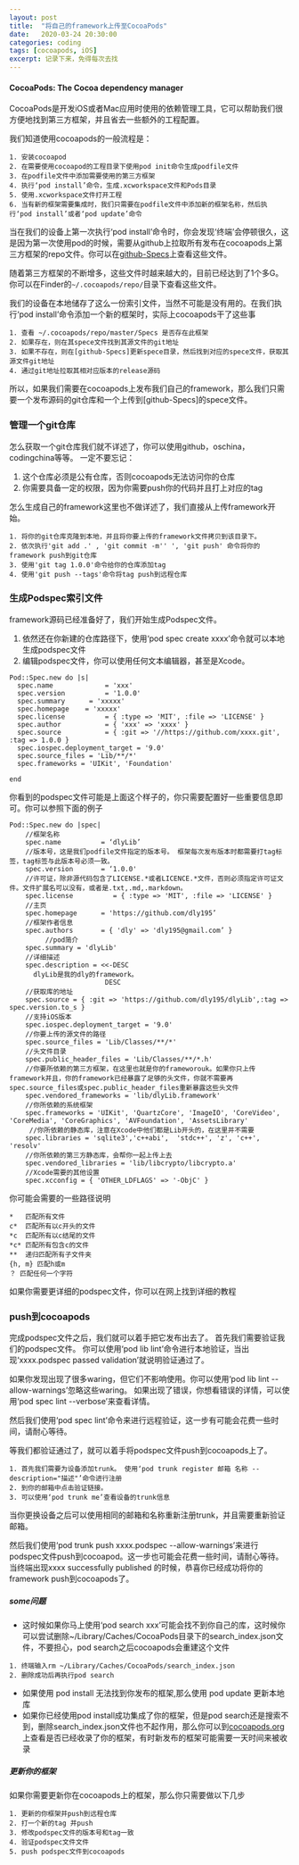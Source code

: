 ```yaml
---
layout: post
title:  "将自己的framework上传至CocoaPods"
date:   2020-03-24 20:30:00
categories: coding
tags: [cocoapods, iOS]
excerpt: 记录下来，免得每次去找
---
```


#### CocoaPods: The Cocoa dependency manager
CocoaPods是开发iOS或者Mac应用时使用的依赖管理工具，它可以帮助我们很方便地找到第三方框架，并且省去一些额外的工程配置。

我们知道使用cocoapods的一般流程是：

```
1. 安装cocoapod
2. 在需要使用cocoapod的工程目录下使用pod init命令生成podfile文件
3. 在podfile文件中添加需要使用的第三方框架
4. 执行‘pod install’命令，生成.xcworkspace文件和Pods目录
5. 使用.xcworkspace文件打开工程
6. 当有新的框架需要集成时，我们只需要在podfile文件中添加新的框架名称，然后执行‘pod install’或者‘pod update’命令
```
当在我们的设备上第一次执行‘pod install’命令时，你会发现‘终端’会停顿很久，这是因为第一次使用pod的时候，需要从github上拉取所有发布在cocoapods上第三方框架的repo文件。你可以在[github-Specs](https://github.com/cocoapods/Specs)上查看这些文件。

随着第三方框架的不断增多，这些文件时越来越大的，目前已经达到了1个多G。你可以在Finder的`~/.cocoapods/repo/`目录下查看这些文件。

我们的设备在本地储存了这么一份索引文件，当然不可能是没有用的。在我们执行‘pod install’命令添加一个新的框架时，实际上cocoapods干了这些事

```
1. 查看 ~/.cocoapods/repo/master/Specs 是否存在此框架
2. 如果存在，则在其spece文件找到其源文件的git地址
3. 如果不存在，则在[github-Specs]更新spece目录，然后找到对应的spece文件，获取其源文件git地址
4. 通过git地址拉取其相对应版本的release源码
```

所以，如果我们需要在cocoapods上发布我们自己的framework，那么我们只需要一个发布源码的git仓库和一个上传到[github-Specs]的spece文件。
 
### 管理一个git仓库

怎么获取一个git仓库我们就不详述了，你可以使用github，oschina，codingchina等等。
一定不要忘记：
1. 这个仓库必须是公有仓库，否则cocoapods无法访问你的仓库
2. 你需要具备一定的权限，因为你需要push你的代码并且打上对应的tag

怎么生成自己的framework这里也不做详述了，我们直接从上传framework开始。

```text
1. 将你的git仓库克隆到本地，并且将你要上传的framework文件拷贝到该目录下。 
2. 依次执行'git add .' , 'git commit -m'' ', 'git push' 命令将你的framework push到git仓库 
3. 使用'git tag 1.0.0'命令给你的仓库添加tag 
4. 使用'git push --tags'命令将tag push到远程仓库
```
 
### 生成Podspec索引文件

framework源码已经准备好了，我们开始生成Podspec文件。
1. 依然还在你新建的仓库路径下，使用‘pod spec create xxxx’命令就可以本地生成podspec文件
2. 编辑podspec文件，你可以使用任何文本编辑器，甚至是Xcode。

```text
Pod::Spec.new do |s|
  spec.name             = 'xxx'
  spec.version          = '1.0.0'
  spec.summary      = 'xxxxx'
  spec.homepage    = 'xxxxx'
  spec.license          = { :type => 'MIT', :file => 'LICENSE' }
  spec.author           = { 'xxx' => 'xxxx' }
  spec.source           = { :git => '//https://github.com/xxxx.git', :tag => 1.0.0 }
  spec.iospec.deployment_target = '9.0'
  spec.source_files = 'Lib/**/*'
  spec.frameworks = 'UIKit', 'Foundation'

end
```
你看到的podspec文件可能是上面这个样子的，你只需要配置好一些重要信息即可。你可以参照下面的例子

```text
Pod::Spec.new do |spec|
    //框架名称
    spec.name          = ‘dlyLib’
    //版本号，这是我们podfile文件指定的版本号。 框架每次发布版本时都需要打tag标签，tag标签与此版本号必须一致。
    spec.version       = ‘1.0.0'
    //许可证，除非源代码包含了LICENSE.*或者LICENCE.*文件，否则必须指定许可证文件。文件扩展名可以没有，或者是.txt,.md,.markdown。
    spec.license          = { :type => 'MIT', :file => 'LICENSE' }
    //主页
    spec.homepage      = 'https://github.com/dly195’      
    //框架作者信息
    spec.authors       = { 'dly' => 'dly195@gmail.com’ } 
         //pod简介
    spec.summary = 'dlyLib'
    //详细描述
    spec.description = <<-DESC
      dlyLib是我的dly的framework。
                        DESC    
    //获取库的地址
    spec.source = { :git => 'https://github.com/dly195/dlyLib',:tag => spec.version.to_s }
    //支持iOS版本
    spec.iospec.deployment_target = '9.0'
    //你要上传的源文件的路径
    spec.source_files = 'Lib/Classes/**/*'
    //头文件目录
    spec.public_header_files = 'Lib/Classes/**/*.h'    
    //你要所依赖的第三方框架，在这里也就是你的frameworouk。如果你只上传framework并且，你的framework已经暴露了足够的头文件，你就不需要再spec.source_files或spec.public_header_files重新暴露这些头文件
    spec.vendored_frameworks = 'lib/dlyLib.framework'
    //你所依赖的系统框架
    spec.frameworks = 'UIKit', 'QuartzCore', 'ImageIO', 'CoreVideo', 'CoreMedia', 'CoreGraphics', 'AVFoundation', 'AssetsLibrary'
     //你所依赖的静态库，注意在Xcode中他们都是Lib开头的，在这里并不需要
    spec.libraries = 'sqlite3','c++abi',  'stdc++', 'z', 'c++', 'resolv'
    //你所依赖的第三方静态库，会帮你一起上传上去
    spec.vendored_libraries = 'lib/libcrypto/libcrypto.a'
    //Xcode需要的其他设置
    spec.xcconfig = { 'OTHER_LDFLAGS' => '-ObjC' }

```   
你可能会需要的一些路径说明

```text
*   匹配所有文件
c*  匹配所有以c开头的文件
*c  匹配所有以c结尾的文件
*c* 匹配所有包含c的文件
**  递归匹配所有子文件夹
{h, m} 匹配h或m
？ 匹配任何一个字符
```  
如果你需要更详细的podspec文件，你可以在网上找到详细的教程

### push到cocoapods

完成podspec文件之后，我们就可以着手把它发布出去了。
首先我们需要验证我们的podspec文件。
你可以使用‘pod lib lint’命令进行本地验证，当出现‘xxxx.podspec passed validation’就说明验证通过了。

如果你发现出现了很多waring，但它们不影响使用。你可以使用‘pod lib lint --allow-warnings’忽略这些waring。
如果出现了错误，你想看错误的详情，可以使用‘pod spec lint --verbose’来查看详情。

然后我们使用‘pod spec lint’命令来进行远程验证，这一步有可能会花费一些时间，请耐心等待。

等我们都验证通过了，就可以着手将podspec文件push到cocoapods上了。

```
1. 首先我们需要为设备添加trunk。 使用‘pod trunk register 邮箱 名称 --description="描述"’命令进行注册
2. 到你的邮箱中点击验证链接。
3. 可以使用‘pod trunk me’查看设备的trunk信息
```
当你更换设备之后可以使用相同的邮箱和名称重新注册trunk，并且需要重新验证邮箱。

然后我们使用‘pod trunk push xxxx.podspec --allow-warnings’来进行podspec文件push到cocoapod。这一步也可能会花费一些时间，请耐心等待。
当终端出现xxxx successfully published 的时候，恭喜你已经成功将你的framework push到cocoapods了。


##### some问题

* 这时候如果你马上使用‘pod search xxx’可能会找不到你自己的库，这时候你可以尝试删除~/Library/Caches/CocoaPods目录下的search_index.json文件，不要担心，pod search之后cocoapods会重建这个文件

```
1. 终端输入rm ~/Library/Caches/CocoaPods/search_index.json
2. 删除成功后再执行pod search
```
* 如果使用 pod install 无法找到你发布的框架,那么使用 pod update 更新本地库
* 如果你已经使用pod install成功集成了你的框架，但是pod search还是搜索不到，删除search_index.json文件也不起作用，那么你可以到[cocoapods.org](https://cocoapods.org/)上查看是否已经收录了你的框架，有时新发布的框架可能需要一天时间来被收录

##### 更新你的框架
如果你需要更新你在cocoapods上的框架，那么你只需要做以下几步

```
1. 更新的你框架并push到远程仓库
2. 打一个新的tag 并push
3. 修改podspec文件的版本号和tag一致
4. 验证podspec文件文件
5. push podspec文件到cocoapods
```






